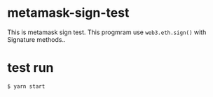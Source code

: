 # metamask-sign-test

This is metamask sign test.
This progmram use `web3.eth.sign()` with Signature methods..

# test run

```
$ yarn start
```
